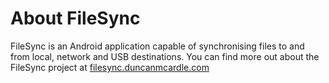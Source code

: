 # About FileSync
FileSync is an Android application capable of synchronising files to and from local, network and USB destinations. You can find more out about the FileSync project at [filesync.duncanmcardle.com](http://filesync.duncanmcardle.com)
